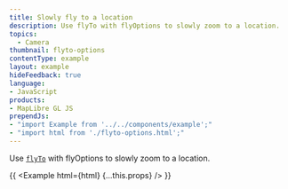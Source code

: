 ```yaml
---
title: Slowly fly to a location
description: Use flyTo with flyOptions to slowly zoom to a location.
topics:
  - Camera
thumbnail: flyto-options
contentType: example
layout: example
hideFeedback: true
language:
- JavaScript
products:
- MapLibre GL JS
prependJs:
- "import Example from '../../components/example';"
- "import html from './flyto-options.html';"
---
```


Use [`flyTo`](https://maplibre.org/maplibre-gl-js-docs/api/map/#map#flyto) with flyOptions to slowly zoom to a location.

{{ <Example html={html} {...this.props} /> }}
